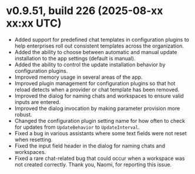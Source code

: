 # v0.9.51, build 226 (2025-08-xx xx:xx UTC)
- Added support for predefined chat templates in configuration plugins to help enterprises roll out consistent templates across the organization.
- Added the ability to choose between automatic and manual update installation to the app settings (default is manual).
- Added the ability to control the update installation behavior by configuration plugins.
- Improved memory usage in several areas of the app.
- Improved plugin management for configuration plugins so that hot reload detects when a provider or chat template has been removed.
- Improved the dialog for naming chats and workspaces to ensure valid inputs are entered.
- Improved the dialog invocation by making parameter provision more robust.
- Changed the configuration plugin setting name for how often to check for updates from `UpdateBehavior` to `UpdateInterval`.
- Fixed a bug in various assistants where some text fields were not reset when resetting.
- Fixed the input field header in the dialog for naming chats and workspaces.
- Fixed a rare chat-related bug that could occur when a workspace was not created correctly. Thank you, Naomi, for reporting this issue.